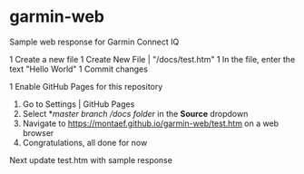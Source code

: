 # garmin-web
Sample web response for Garmin Connect IQ

1 Create a new file
  1 Create New File | "/docs/test.htm"
  1 In the file, enter the text "Hello World"
  1 Commit changes

1 Enable GitHub Pages for this repository
  1. Go to Settings | GitHub Pages
  1. Select **master branch /docs folder* in the **Source** dropdown
1. Navigate to https://montaef.github.io/garmin-web/test.htm on a web browser
1. Congratulations, all done for now

Next update test.htm with sample response
